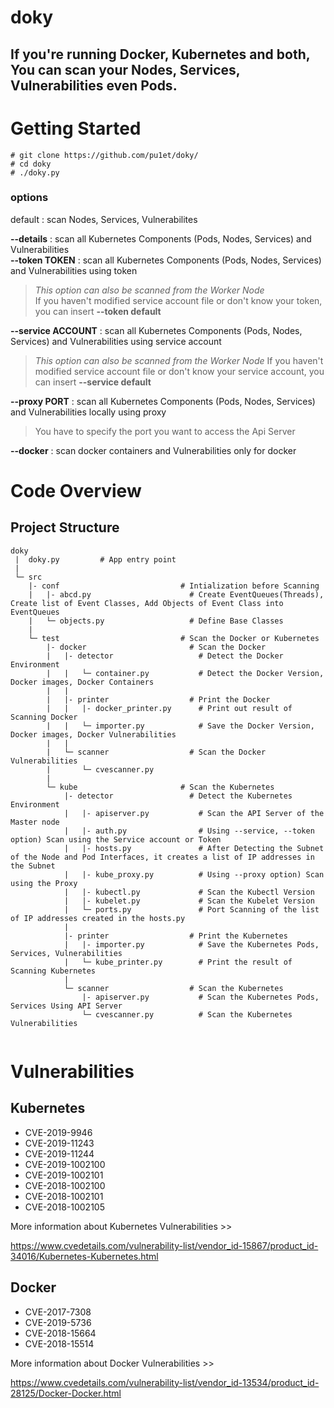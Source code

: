# doky

<h2>If you're running Docker, Kubernetes and both,</br> 
  You can scan your Nodes, Services, Vulnerabilities even Pods.</h2>
  
# Getting Started

```
# git clone https://github.com/pu1et/doky/
# cd doky
# ./doky.py
```
<h3>options</h3>

default : scan Nodes, Services, Vulnerabilites

__--details__ : scan all Kubernetes Components (Pods, Nodes, Services) and Vulnerabilities</br> 
__--token TOKEN__ : scan all Kubernetes Components (Pods, Nodes, Services) and Vulnerabilities using token</br> 
  >_This option can also be scanned from the Worker Node_</br> 
  > If you haven't modified service account file or don't know your token,
  > you can insert  __--token default__
  
__--service ACCOUNT__ : scan all Kubernetes Components (Pods, Nodes, Services) and Vulnerabilities using service account</br> 
  >_This option can also be scanned from the Worker Node_
  > If you haven't modified service account file or don't know your service account,
  > you can insert  __--service default__
  
__--proxy PORT__ : scan all Kubernetes Components (Pods, Nodes, Services) and Vulnerabilities locally using proxy
  > You have to specify the port you want to access the Api Server
  
__--docker__ : scan docker containers and Vulnerabilities only for docker

# Code Overview
## Project Structure
```
doky
 |  doky.py         # App entry point
 |
 └─ src            
    |- conf                           # Intialization before Scanning
    |   |- abcd.py                      # Create EventQueues(Threads), Create list of Event Classes, Add Objects of Event Class into EventQueues
    |   └─ objects.py                   # Define Base Classes
    | 
    └─ test                           # Scan the Docker or Kubernetes
        |- docker                       # Scan the Docker
        |   |- detector                   # Detect the Docker Environment  
        |   |   └─ container.py           # Detect the Docker Version, Docker images, Docker Containers
        |   |
        |   |- printer                  # Print the Docker
        |   |   |- docker_printer.py      # Print out result of Scanning Docker 
        |   |   └─ importer.py            # Save the Docker Version, Docker images, Docker Vulnerabilities
        |   |
        |   └─ scanner                  # Scan the Docker Vulnerabilities
        |       └─ cvescanner.py        
        |
        └─ kube                       # Scan the Kubernetes
            |- detector                 # Detect the Kubernetes Environment
            |   |- apiserver.py           # Scan the API Server of the Master node
            |   |- auth.py                # Using --service, --token option) Scan using the Service account or Token 
            |   |- hosts.py               # After Detecting the Subnet of the Node and Pod Interfaces, it creates a list of IP addresses in the Subnet
            |   |- kube_proxy.py          # Using --proxy option) Scan using the Proxy
            |   |- kubectl.py             # Scan the Kubectl Version
            |   |- kubelet.py             # Scan the Kubelet Version
            |   └─ ports.py               # Port Scanning of the list of IP addresses created in the hosts.py
            |
            |- printer                  # Print the Kubernetes
            |   |- importer.py            # Save the Kubernetes Pods, Services, Vulnerabilities
            |   └─ kube_printer.py        # Print the result of Scanning Kubernetes
            |
            └─ scanner                  # Scan the Kubernetes
                |- apiserver.py           # Scan the Kubernetes Pods, Services Using API Server
                └─ cvescanner.py          # Scan the Kubernetes Vulnerabilities
                
```

# Vulnerabilities

## Kubernetes 

- CVE-2019-9946
- CVE-2019-11243 
- CVE-2019-11244
- CVE-2019-1002100
- CVE-2019-1002101
- CVE-2018-1002100
- CVE-2018-1002101
- CVE-2018-1002105


More information about Kubernetes Vulnerabilities >>

https://www.cvedetails.com/vulnerability-list/vendor_id-15867/product_id-34016/Kubernetes-Kubernetes.html

## Docker 

- CVE-2017-7308
- CVE-2019-5736
- CVE-2018-15664
- CVE-2018-15514

More information about Docker Vulnerabilities >>

https://www.cvedetails.com/vulnerability-list/vendor_id-13534/product_id-28125/Docker-Docker.html



